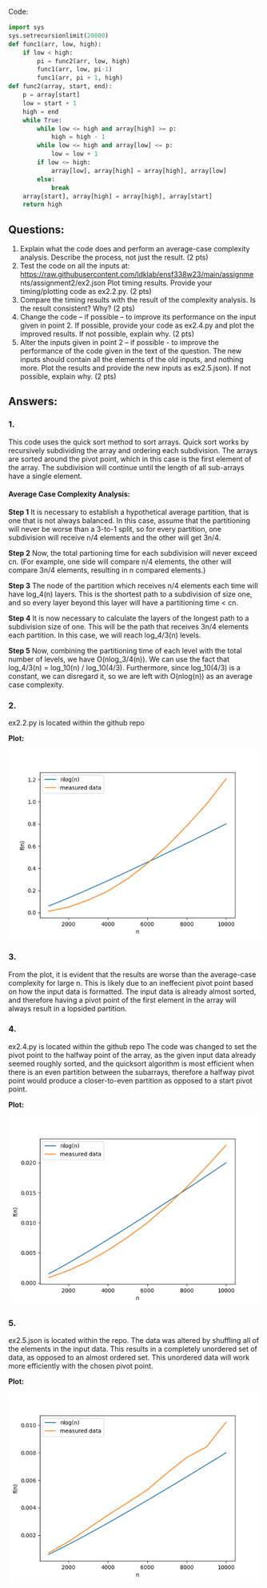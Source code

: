 Code:

``` python
import sys
sys.setrecursionlimit(20000)
def func1(arr, low, high):
    if low < high:
        pi = func2(arr, low, high)
        func1(arr, low, pi-1)
        func1(arr, pi + 1, high)
def func2(array, start, end):
    p = array[start]
    low = start + 1
    high = end
    while True:
        while low <= high and array[high] >= p:
            high = high - 1
        while low <= high and array[low] <= p:
            low = low + 1
        if low <= high:
            array[low], array[high] = array[high], array[low]
        else:
            break
    array[start], array[high] = array[high], array[start]
    return high
```

## Questions:
1. Explain what the code does and perform an average-case complexity analysis. Describe
the process, not just the result. (2 pts)
2. Test the code on all the inputs at:
https://raw.githubusercontent.com/ldklab/ensf338w23/main/assignme
nts/assignment2/ex2.json
Plot timing results. Provide your timing/plotting code as ex2.2.py. (2 pts)
3. Compare the timing results with the result of the complexity analysis. Is the result
consistent? Why? (2 pts)
4. Change the code – if possible – to improve its performance on the input given in point 2.
If possible, provide your code as ex2.4.py and plot the improved results. If not possible,
explain why. (2 pts)
5. Alter the inputs given in point 2 – if possible - to improve the performance of the code
given in the text of the question. The new inputs should contain all the elements of the
old inputs, and nothing more. Plot the results and provide the new inputs as ex2.5.json).
If not possible, explain why. (2 pts)


## Answers:
### 1. 
This code uses the quick sort method to sort arrays. Quick sort works by recursively subdividing the array and
ordering each subdivision. The arrays are sorted around the pivot point, which in this case is the first element of
the array. The subdivision will continue until the length of all sub-arrays have a single element.

#### Average Case Complexity Analysis:
 
 __Step 1__
It is necessary to establish a hypothetical average partition, that is one that is not always balanced.
In this case, assume that the partitioning will never be worse than a 3-to-1 split, so for every partition,
one subdivision will receive n/4 elements and the other will get 3n/4. 

__Step 2__
Now, the total partioning time for each subdivision will never exceed cn. (For example, one side will compare n/4
elements, the other will compare 3n/4 elements, resulting in n compared elements.)

__Step 3__
The node of the partition which receives n/4 elements each time will have log_4(n) layers. This is the shortest path to
a subdivision of size one, and so every layer beyond this layer will have a partitioning time < cn.

__Step 4__
It is now necessary to calculate the layers of the longest path to a subdivision size of one. This will be the path
that receives 3n/4 elements each partition. In this case, we will reach log_4/3(n) levels.

__Step 5__
Now, combining the partitioning time of each level with the total number of levels, we have O(nlog_3/4(n)).
We can use the fact that log_4/3(n) = log_10(n) / log_10(4/3). Furthermore, since log_10(4/3) is a constant, we can
disregard it, so we are left with O(nlog(n)) as an average case complexity.

### 2.
ex2.2.py is located within the github repo

__Plot:__

![2.2](ex2.2.png)

### 3.
From the plot, it is evident that the results are worse than the average-case complexity for large n. This is likely due
to an ineffecient pivot point based on how the input data is formatted. The input data is already almost sorted, and therefore
having a pivot point of the first element in the array will always result in a lopsided partition. 

### 4.
ex2.4.py is located within the github repo
The code was changed to set the pivot point to the halfway point of the array, as the given input
data already seemed roughly sorted, and the quicksort algorithm is most efficient when there is an even partition
between the subarrays, therefore a halfway pivot point would produce a closer-to-even partition as opposed to a
start pivot point.

__Plot:__

![2.4](ex2.4.png)

### 5.
ex2.5.json is located within the repo.
The data was altered by shuffling all of the elements in the input data. This results in a completely unordered set of
data, as opposed to an almost ordered set. This unordered data will work more efficiently with the chosen pivot
point.

__Plot:__

![2.5](ex2.5.png)
